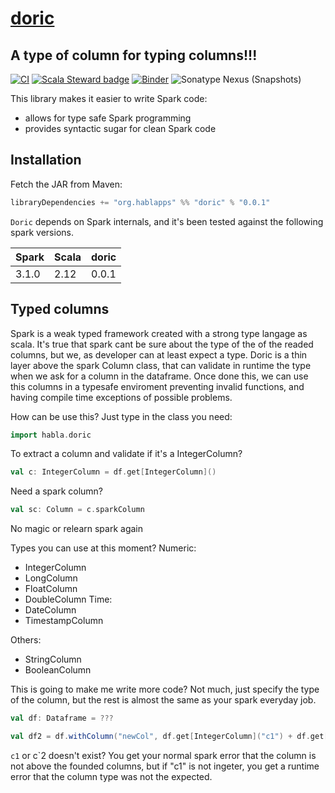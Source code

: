# [doric](https://en.wikipedia.org/wiki/Doric_order)

## A type of column for typing columns!!!

[![CI](https://github.com/hablapps/doric/actions/workflows/ci.yml/badge.svg)](https://github.com/hablapps/doric/actions/workflows/ci.yml)
[![Scala Steward badge](https://img.shields.io/badge/Scala_Steward-helping-blue.svg?style=flat&logo=data:image/png;base64,iVBORw0KGgoAAAANSUhEUgAAAA4AAAAQCAMAAAARSr4IAAAAVFBMVEUAAACHjojlOy5NWlrKzcYRKjGFjIbp293YycuLa3pYY2LSqql4f3pCUFTgSjNodYRmcXUsPD/NTTbjRS+2jomhgnzNc223cGvZS0HaSD0XLjbaSjElhIr+AAAAAXRSTlMAQObYZgAAAHlJREFUCNdNyosOwyAIhWHAQS1Vt7a77/3fcxxdmv0xwmckutAR1nkm4ggbyEcg/wWmlGLDAA3oL50xi6fk5ffZ3E2E3QfZDCcCN2YtbEWZt+Drc6u6rlqv7Uk0LdKqqr5rk2UCRXOk0vmQKGfc94nOJyQjouF9H/wCc9gECEYfONoAAAAASUVORK5CYII=)](https://scala-steward.org)
[![Binder](https://mybinder.org/badge_logo.svg)](https://mybinder.org/v2/gh/hablapps/doric/HEAD?filepath=Doric%20Infomercial.ipynb)
![Sonatype Nexus (Snapshots)](https://img.shields.io/nexus/s/org.hablapps/doric_2.12?server=https%3A%2F%2Foss.sonatype.org%2F)

This library makes it easier to write Spark code:

* allows for type safe Spark programming
* provides syntactic sugar for clean Spark code

## Installation

Fetch the JAR from Maven:

```scala
libraryDependencies += "org.hablapps" %% "doric" % "0.0.1"
```

`Doric` depends on Spark internals, and it's been tested against the following spark versions.

| Spark | Scala | doric  |
|-------|-------|-------|
| 3.1.0 | 2.12  | 0.0.1 |

## Typed columns

Spark is a weak typed framework created with a strong type langage as scala. It's true that spark cant be sure about the type of the of the readed columns, but we, as developer can at least expect a type.
Doric is a thin layer above the spark Column class, that can validate in runtime the type when we ask for a column in the dataframe. Once done this, we can use this columns in a typesafe enviroment preventing invalid functions, and having compile time exceptions of possible problems.

How can be use this? Just type in the class you need:
```scala
import habla.doric
```

To extract a column and validate if it's a IntegerColumn?
```scala
val c: IntegerColumn = df.get[IntegerColumn]()
```
Need a spark column?
```scala
val sc: Column = c.sparkColumn
```
No magic or relearn spark again

Types you can use at this moment?
Numeric:
* IntegerColumn
* LongColumn
* FloatColumn
* DoubleColumn
Time:
* DateColumn
* TimestampColumn

Others:
* StringColumn
* BooleanColumn

This is going to make me write more code?
Not much, just specify the type of the column, but the rest is almost the same as your spark everyday job.

```scala
val df: Dataframe = ???

val df2 = df.withColumn("newCol", df.get[IntegerColumn]("c1") + df.get[IntegerColumn]("c2"))
```
`c1` or c`2 doesn't exist? You get your normal spark error that the column is not above the founded columns, but if "c1" is not ingeter, you get a runtime error that the column type was not the expected.

